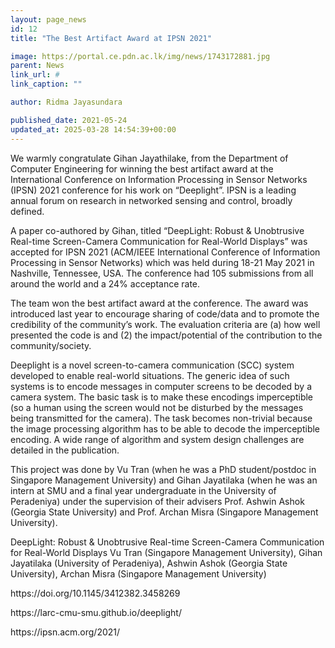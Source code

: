 ```yaml
---
layout: page_news
id: 12
title: "The Best Artifact Award at IPSN 2021"

image: https://portal.ce.pdn.ac.lk/img/news/1743172881.jpg
parent: News
link_url: #
link_caption: ""

author: Ridma Jayasundara

published_date: 2021-05-24
updated_at: 2025-03-28 14:54:39+00:00
---
```


<p>We warmly congratulate Gihan Jayathilake, from the Department of Computer Engineering for winning the best artifact award at the International Conference on Information Processing in Sensor Networks (IPSN) 2021 conference for his work on “Deeplight”. IPSN is a leading annual forum on research in networked sensing and control, broadly defined.</p><p>A paper co-authored by Gihan, titled “DeepLight: Robust &amp; Unobtrusive Real-time Screen-Camera Communication for Real-World Displays” was accepted for IPSN 2021 (ACM/IEEE International Conference of Information Processing in Sensor Networks) which was held during 18-21 May 2021 in Nashville, Tennessee, USA. The conference had 105 submissions from all around the world and a 24% acceptance rate.</p><p>The team won the best artifact award at the conference. The award was introduced last year to encourage sharing of code/data and to promote the credibility of the community’s work. The evaluation criteria are (a) how well presented the code is and (2) the impact/potential of the contribution to the community/society.</p><p>Deeplight is a novel screen-to-camera communication (SCC) system developed to enable real-world situations. The generic idea of such systems is to encode messages in computer screens to be decoded by a camera system. The basic task is to make these encodings imperceptible (so a human using the screen would not be disturbed by the messages being transmitted for the camera). The task becomes non-trivial because the image processing algorithm has to be able to decode the imperceptible encoding. A wide range of algorithm and system design challenges are detailed in the publication.</p><p>This project was done by Vu Tran (when he was a PhD student/postdoc in Singapore Management University) and Gihan Jayatilaka (when he was an intern at SMU and a final year undergraduate in the University of Peradeniya) under the supervision of their advisers Prof. Ashwin Ashok (Georgia State University) and Prof. Archan Misra (Singapore Management University).</p><p>DeepLight: Robust &amp; Unobtrusive Real-time Screen-Camera Communication for Real-World Displays Vu Tran (Singapore Management University), Gihan Jayatilaka (University of Peradeniya), Ashwin Ashok (Georgia State University), Archan Misra (Singapore Management University)</p><p>https://doi.org/10.1145/3412382.3458269</p><p>https://larc-cmu-smu.github.io/deeplight/</p><p>https://ipsn.acm.org/2021/</p>

<!-- Automated Update by GitHub Actions -->

